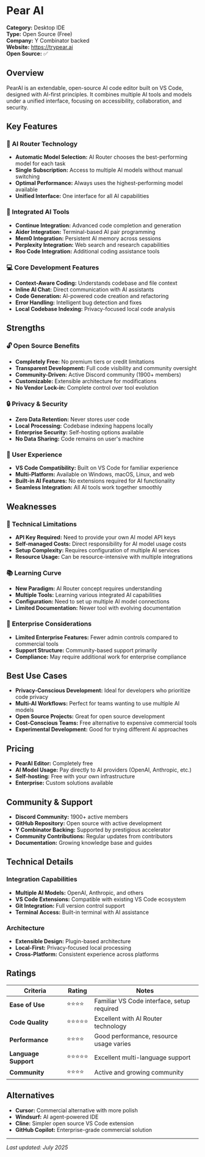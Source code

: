 # Pear AI

**Category:** Desktop IDE  
**Type:** Open Source (Free)  
**Company:** Y Combinator backed  
**Website:** https://trypear.ai  
**Open Source:** ✅  

## Overview

PearAI is an extendable, open-source AI code editor built on VS Code, designed with AI-first principles. It combines multiple AI tools and models under a unified interface, focusing on accessibility, collaboration, and security.

## Key Features

### 🤖 AI Router Technology
- **Automatic Model Selection:** AI Router chooses the best-performing model for each task
- **Single Subscription:** Access to multiple AI models without manual switching
- **Optimal Performance:** Always uses the highest-performing model available
- **Unified Interface:** One interface for all AI capabilities

### 🔧 Integrated AI Tools
- **Continue Integration:** Advanced code completion and generation
- **Aider Integration:** Terminal-based AI pair programming
- **Mem0 Integration:** Persistent AI memory across sessions
- **Perplexity Integration:** Web search and research capabilities
- **Roo Code Integration:** Additional coding assistance tools

### 💻 Core Development Features
- **Context-Aware Coding:** Understands codebase and file context
- **Inline AI Chat:** Direct communication with AI assistants
- **Code Generation:** AI-powered code creation and refactoring
- **Error Handling:** Intelligent bug detection and fixes
- **Local Codebase Indexing:** Privacy-focused local code analysis

## Strengths

### 🔓 Open Source Benefits
- **Completely Free:** No premium tiers or credit limitations
- **Transparent Development:** Full code visibility and community oversight
- **Community-Driven:** Active Discord community (1900+ members)
- **Customizable:** Extensible architecture for modifications
- **No Vendor Lock-in:** Complete control over tool evolution

### 🔒 Privacy & Security
- **Zero Data Retention:** Never stores user code
- **Local Processing:** Codebase indexing happens locally
- **Enterprise Security:** Self-hosting options available
- **No Data Sharing:** Code remains on user's machine

### 🎯 User Experience
- **VS Code Compatibility:** Built on VS Code for familiar experience
- **Multi-Platform:** Available on Windows, macOS, Linux, and web
- **Built-in AI Features:** No extensions required for AI functionality
- **Seamless Integration:** All AI tools work together smoothly

## Weaknesses

### 🔧 Technical Limitations
- **API Key Required:** Need to provide your own AI model API keys
- **Self-managed Costs:** Direct responsibility for AI model usage costs
- **Setup Complexity:** Requires configuration of multiple AI services
- **Resource Usage:** Can be resource-intensive with multiple integrations

### 📚 Learning Curve
- **New Paradigm:** AI Router concept requires understanding
- **Multiple Tools:** Learning various integrated AI capabilities
- **Configuration:** Need to set up multiple AI model connections
- **Limited Documentation:** Newer tool with evolving documentation

### 🏢 Enterprise Considerations
- **Limited Enterprise Features:** Fewer admin controls compared to commercial tools
- **Support Structure:** Community-based support primarily
- **Compliance:** May require additional work for enterprise compliance

## Best Use Cases

- **Privacy-Conscious Development:** Ideal for developers who prioritize code privacy
- **Multi-AI Workflows:** Perfect for teams wanting to use multiple AI models
- **Open Source Projects:** Great for open source development
- **Cost-Conscious Teams:** Free alternative to expensive commercial tools
- **Experimental Development:** Good for trying different AI approaches

## Pricing

- **PearAI Editor:** Completely free
- **AI Model Usage:** Pay directly to AI providers (OpenAI, Anthropic, etc.)
- **Self-hosting:** Free with your own infrastructure
- **Enterprise:** Custom solutions available

## Community & Support

- **Discord Community:** 1900+ active members
- **GitHub Repository:** Open source with active development
- **Y Combinator Backing:** Supported by prestigious accelerator
- **Community Contributions:** Regular updates from contributors
- **Documentation:** Growing knowledge base and guides

## Technical Details

### Integration Capabilities
- **Multiple AI Models:** OpenAI, Anthropic, and others
- **VS Code Extensions:** Compatible with existing VS Code ecosystem
- **Git Integration:** Full version control support
- **Terminal Access:** Built-in terminal with AI assistance

### Architecture
- **Extensible Design:** Plugin-based architecture
- **Local-First:** Privacy-focused local processing
- **Cross-Platform:** Consistent experience across platforms

## Ratings

| Criteria | Rating | Notes |
|----------|---------|-------|
| **Ease of Use** | ⭐⭐⭐⭐ | Familiar VS Code interface, setup required |
| **Code Quality** | ⭐⭐⭐⭐⭐ | Excellent with AI Router technology |
| **Performance** | ⭐⭐⭐⭐ | Good performance, resource usage varies |
| **Language Support** | ⭐⭐⭐⭐⭐ | Excellent multi-language support |
| **Community** | ⭐⭐⭐⭐ | Active and growing community |

## Alternatives

- **Cursor:** Commercial alternative with more polish
- **Windsurf:** AI agent-powered IDE
- **Cline:** Simpler open source VS Code extension
- **GitHub Copilot:** Enterprise-grade commercial solution

---

*Last updated: July 2025*